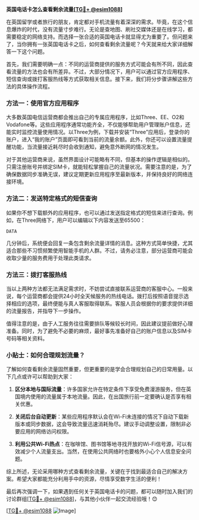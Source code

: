 **英国电话卡怎么查看剩余流量[[TG💪+ @esim1088](https://t.me/s/esim1088)]**

在英国留学或者旅行的朋友，肯定都对手机流量有着深深的需求。毕竟，在这个信息爆炸的时代，没有流量寸步难行。无论是查地图、刷社交媒体还是在线学习，都需要稳定的网络支持。而选择一张合适的英国电话卡就显得尤为重要了。但问题来了，当你拥有一张英国电话卡之后，如何查看剩余流量呢？今天就来给大家详细解答一下这个问题。

首先，我们需要明确一点：不同的运营商提供的服务方式可能会有所不同，因此查看流量的方法也会有所差异。不过，大部分情况下，用户可以通过官方应用程序、短信查询或拨打客服热线等方式获取相关信息。接下来，我们将分步骤讲解这些方法的具体操作流程。

### 方法一：使用官方应用程序

大多数英国电信运营商都会推出自己的专属应用程序，比如Three、EE、O2和Vodafone等。这些应用程序通常功能齐全，不仅能够帮助用户管理账户信息，还能实时监控流量使用情况。以Three为例，下载并安装“Three”应用后，登录你的账户，进入“我的账户”页面即可看到当前的流量余额。此外，你还可以设置流量提醒功能，当流量接近耗尽时会收到通知，避免意外断网的情况发生。

对于其他运营商来说，虽然界面设计可能略有不同，但基本的操作逻辑是相似的。只需注册账号并绑定SIM卡，就能轻松掌握自己的流量状况。需要注意的是，为了确保数据同步准确无误，建议定期更新应用程序至最新版本，并保持良好的网络连接环境。

### 方法二：发送特定格式的短信查询

如果你不想下载额外的应用程序，也可以通过发送指定格式的短信来进行查询。例如，在Three网络下，用户可以编辑以下内容发送至65500：

```
DATA
```

几分钟后，系统便会回复一条包含剩余流量详情的消息。这种方式简单快捷，尤其适合那些不习惯频繁使用智能手机的人群。不过，请务必注意，部分运营商可能会收取少量的服务费用于处理此类请求。

### 方法三：拨打客服热线

当以上两种方法都无法满足需求时，不妨尝试直接联系运营商的客服中心。一般来说，每个运营商都会提供24小时全天候服务的热线电话。拨打后按照语音提示选择相应的选项，最终便能与真人客服取得联系。客服人员会根据你的要求提供详细的流量报告，并指导下一步操作。

值得注意的是，由于人工服务往往需要排队等候较长时间，因此建议提前做好心理准备。同时，为了避免不必要的麻烦，最好事先准备好自己的账户信息以及SIM卡号码等相关资料。

### 小贴士：如何合理规划流量？

了解如何查看剩余流量固然重要，但更重要的是学会合理规划自己的日常用量。以下几点或许可以帮助到大家：

1. **区分本地与国际流量**：许多国家允许在特定条件下享受免费漫游服务，但在英国境内使用的流量属于本地流量。因此，在出国旅行前一定要确认是否享有相关优惠。
   
2. **关闭后台自动更新**：某些应用程序默认会在Wi-Fi未连接的情况下自动下载新版本或同步数据，这会导致流量迅速消耗殆尽。建议手动调整设置，限制非必要应用的网络访问权限。

3. **利用公共Wi-Fi热点**：在咖啡馆、图书馆等地寻找开放的Wi-Fi信号源，可以有效减少个人流量支出。当然，在使用公共网络时也要格外小心个人信息安全问题。

综上所述，无论采用哪种方式查看剩余流量，关键在于找到最适合自己的解决方案。希望大家都能充分利用手中的资源，尽情享受数字生活的便利！

最后再次强调一下，如果遇到任何关于英国电话卡的问题，都可以随时加入我们的讨论群组[[TG💪+ @esim1088](https://t.me/s/esim1088)]，与其他小伙伴一起交流经验哦！😊

[[TG💪+ @esim1088](https://t.me/s/esim1088) ![Image](https://i.postimg.cc/4NQfJmqS/Snipaste-2025-05-13-00-14-12.png)]